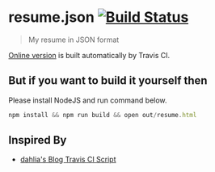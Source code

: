 # resume.json [![Build Status](https://travis-ci.org/kyungw00k/resume.json.svg?branch=master)](https://travis-ci.org/kyungw00k/resume.json)
> My resume in JSON format

[Online version](http://kyungw00k.github.io/resume.json/resume.html) is built automatically by Travis CI.

## But if you want to build it yourself then
Please install NodeJS and run command below.
```js
npm install && npm run build && open out/resume.html
```

## Inspired By
* [dahlia's Blog Travis CI Script](https://github.com/dahlia/blog/blob/master/.travis.yml)
